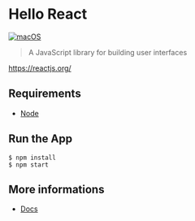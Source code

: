 # Hello React

[![macOS](https://img.shields.io/badge/macOS-Catalina-black)](https://developer.apple.com/macos/)

> A JavaScript library for building user interfaces

https://reactjs.org/

## Requirements
* [Node](https://github.com/ykws/hello-node)

## Run the App
```
$ npm install
$ npm start
```

## More informations
* [Docs](https://reactjs.org/docs/getting-started.html)
